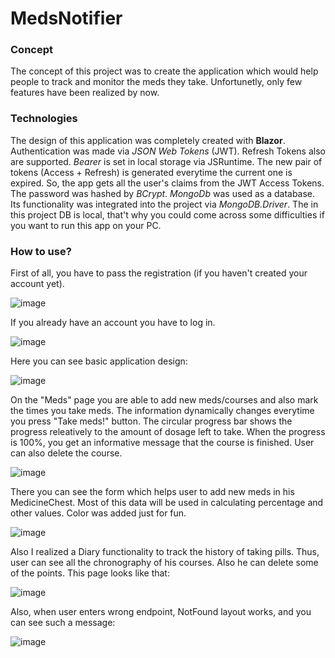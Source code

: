 # MedsNotifier

### Concept
The concept of this project was to create the application which would help people to track and monitor the meds they take. Unfortunetly, only few features have been
realized by now.

### Technologies
The design of this application was completely created with **Blazor**. 
Authentication was made via *JSON Web Tokens* (JWT). Refresh Tokens also are supported. *Bearer* is set in local storage via JSRuntime. The new pair of tokens (Access + Refresh)
is generated everytime the current one is expired. So, the app gets all the user's claims from the JWT Access Tokens. The password was hashed by *BCrypt*.
*MongoDb* was used as a database. Its functionality was integrated into the project via *MongoDB.Driver*. The in this project DB is local, that't why you could come across
some difficulties if you want to run this app on your PC.

### How to use?
First of all, you have to pass the registration (if you haven't created your account yet).

![image](https://user-images.githubusercontent.com/75939461/174438830-9974939a-8196-48a6-8955-40d31b4b038f.png)

If you already have an account you have to log in.

![image](https://user-images.githubusercontent.com/75939461/174438944-48b94501-0c9f-4914-84f7-f8747644355b.png)

Here you can see basic application design:

![image](https://user-images.githubusercontent.com/75939461/174439125-e4390b4c-9530-4a4f-96b8-4b1f03af61b1.png)

On the "Meds" page you are able to add new meds/courses and also mark the times you take meds. The information dynamically changes everytime you press "Take meds!" button.
The circular progress bar shows the progress releatively to the amount of dosage left to take. When the progress is 100%, you get an informative message that the course 
is finished.
User can also delete the course.

![image](https://user-images.githubusercontent.com/75939461/174439156-1f66180c-63f3-42c6-8832-13f312121026.png)

There you can see the form which helps user to add new meds in his MedicineChest. Most of this data will be used in calculating percentage and other values. Color was 
added just for fun.

![image](https://user-images.githubusercontent.com/75939461/174439352-f7169bfa-cbf5-4e64-995a-9d79ad71dfd9.png)

Also I realized a Diary functionality to track the history of taking pills. Thus, user can see all the chronography of his courses. Also he can delete some of the points. This page looks like that:

![image](https://user-images.githubusercontent.com/75939461/174883910-f57b549c-18f7-45ea-9d92-2b339f348298.png)

Also, when user enters wrong endpoint, NotFound layout works, and you can see such a message:

![image](https://user-images.githubusercontent.com/75939461/174439470-c73f747d-e649-407a-b7a4-e0431f0d71dc.png)
